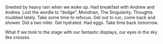 Greeted by heavy rain when we woke up. Had breakfast with Andrew and Andrea. Lost the wordle to “dodge”. Mondrian, The Singularity. Thoughts muddied lately. Take some time to refocus. Get out to run, come back and shower. Did a two miler. Get hydrated. Had eggs. Take time back tomorrow.

What if we took to the stage with our fantastic displays, our eyes in the sky like crosses.
